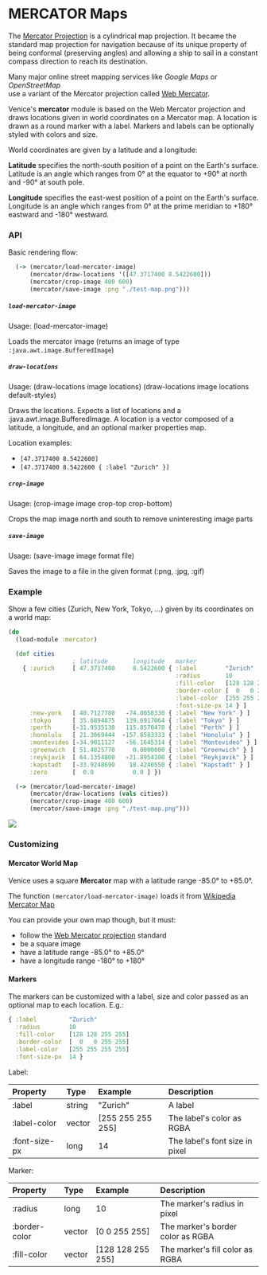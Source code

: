 # MERCATOR Maps

The [Mercator Projection](https://en.wikipedia.org/wiki/Mercator_projection)
is a cylindrical map projection. It became the standard map projection for 
navigation because of its unique property of being conformal (preserving angles) 
and allowing a ship to sail in a constant compass direction to reach its 
destination.

Many major online street mapping services like  _Google Maps_  or  _OpenStreetMap_  
use a variant of the Mercator projection called [Web Mercator](https://en.wikipedia.org/wiki/Web_Mercator_projection).

Venice's **mercator** module is based on the Web Mercator projection 
and draws locations given in world coordinates on a Mercator map. 
A location is drawn as a round marker with a label. Markers and labels
can be optionally styled with colors and size.

World coordinates are given by a latitude and a longitude:

**Latitude** specifies the north-south position of a point on the Earth's
surface. Latitude is an angle which ranges from 0° at the equator to +90°
at north and -90° at south pole.

**Longitude** specifies the east-west position of a point on the Earth's
surface. Longitude is an angle which ranges from 0° at the prime meridian
to +180° eastward and -180° westward.


### API

Basic rendering flow:

```clojure
  (-> (mercator/load-mercator-image)
      (mercator/draw-locations '([47.3717400 8.5422600]))
      (mercator/crop-image 400 600)
      (mercator/save-image :png "./test-map.png")))
```

##### `load-mercator-image`

Usage: (load-mercator-image)

Loads the mercator image (returns an image of type `:java.awt.image.BufferedImage`)


##### `draw-locations`

Usage: (draw-locations image locations) (draw-locations image locations default-styles)

Draws the locations. Expects a list of locations and a :java.awt.image.BufferedImage. 
A location is a vector composed of a latitude, a longitude, and an optional marker properties 
map.

Location examples:

- `[47.3717400 8.5422600]`
- `[47.3717400 8.5422600 { :label "Zurich" }]`


##### `crop-image`

Usage: (crop-image image crop-top crop-bottom)

Crops the map image north and south to remove uninteresting image parts


##### `save-image`

Usage: (save-image image format file)

Saves the image to a file in the given format (:png, :jpg, :gif)



### Example

Show a few cities (Zurich, New York, Tokyo, ...) given by its coordinates on 
a world map:

```clojure
(do
  (load-module :mercator)

  (def cities
                  ; latitude       longitude   marker
    { :zurich     [ 47.3717400     8.5422600 { :label        "Zurich"
                                               :radius       10
                                               :fill-color   [128 128 255 255]
                                               :border-color [  0   0 255 255]
                                               :label-color  [255 255 255 255]
                                               :font-size-px 14 } ]
      :new-york   [ 40.7127780   -74.0058330 { :label "New York" } ]
      :tokyo      [ 35.6894875   139.6917064 { :label "Tokyo" } ]
      :perth      [-31.9535130   115.8570470 { :label "Perth" } ]
      :honolulu   [ 21.3069444  -157.8583333 { :label "Honolulu" } ]
      :montevideo [-34.9011127   -56.1645314 { :label "Montevideo" } ]
      :greenwich  [ 51.4825770     0.0000000 { :label "Greenwich" } ]
      :reykjavik  [ 64.1354800   -21.8954100 { :label "Reykjavik" } ]
      :kapstadt   [-33.9248690    18.4240550 { :label "Kapstadt" } ]
      :zero       [  0.0           0.0 ] })

  (-> (mercator/load-mercator-image)
      (mercator/draw-locations (vals cities))
      (mercator/crop-image 400 600)
      (mercator/save-image :png "./test-map.png")))
```

<img src="https://github.com/jlangch/venice/blob/master/doc/charts/mercator.png">


### Customizing

#### Mercator World Map

Venice uses a square **Mercator**  map with a latitude range -85.0° to +85.0°.

The function `(mercator/load-mercator-image)` loads it from [Wikipedia Mercator Map](https://upload.wikimedia.org/wikipedia/commons/7/73/Mercator_projection_Square.JPG)

You can provide your own map though, but it must:

- follow the [Web Mercator projection](https://en.wikipedia.org/wiki/Web_Mercator_projection) standard
- be a square image
- have a latitude range -85.0° to +85.0°
- have a longitude range -180° to +180°


#### Markers

The markers can be customized with a label, size and color passed as an optional map to each location. E.g.:

```clojure
{ :label         "Zurich"
  :radius        10
  :fill-color    [128 128 255 255]
  :border-color  [  0   0 255 255]
  :label-color   [255 255 255 255]
  :font-size-px  14 }
```

Label:

| Property          | Type   | Example           | Description                    |
| :---              | :---   | :---              | :---                           |
| :label            | string | "Zurich"          | A label                        |
| :label-color      | vector | [255 255 255 255] | The label's color as RGBA      |
| :font-size-px     | long   | 14                | The label's font size in pixel |

Marker:

| Property          | Type   | Example           | Description                       |
| :---              | :---   | :---              | :---                              |
| :radius           | long   | 10                | The marker's radius in pixel      |
| :border-color     | vector | [0 0 255 255]     | The marker's border color as RGBA |
| :fill-color       | vector | [128 128 255 255] | The marker's fill color as RGBA   |

